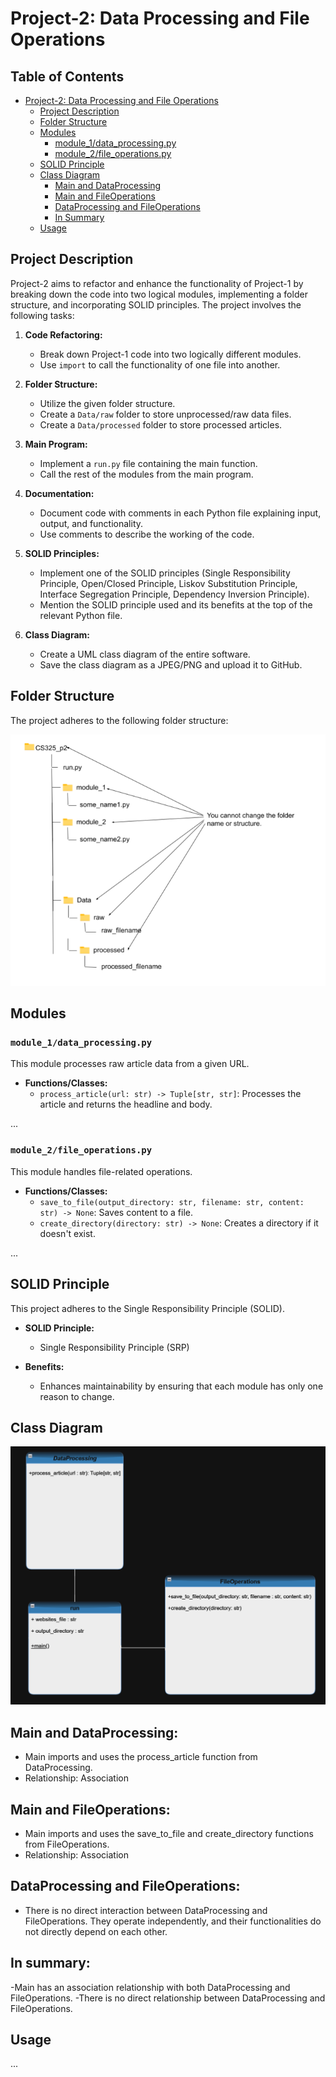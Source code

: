 # Project-2: Data Processing and File Operations

## Table of Contents

- [Project-2: Data Processing and File Operations](#project-2-data-processing-and-file-operations)
    - [Project Description](#project-description)
    - [Folder Structure](#folder-structure)
    - [Modules](#modules)
        - [module_1/data_processing.py](#module_1data_processingpy)
        - [module_2/file_operations.py](#module_2file_operationspy)
    - [SOLID Principle](#solid-principle)
    - [Class Diagram](#class-diagram)
        - [Main and DataProcessing](#Main-and-DataProcssing)
        - [Main and FileOperations](#Main-and-File-Operations)
        - [DataProcessing and FileOperations](#DataProcessing-and-FileOperations)
        - [In Summary](#In-Summary) 
    - [Usage](#usage)

## Project Description

Project-2 aims to refactor and enhance the functionality of Project-1 by breaking down the code into two logical modules, implementing a folder structure, and incorporating SOLID principles. The project involves the following tasks:

1. **Code Refactoring:**
   - Break down Project-1 code into two logically different modules.
   - Use `import` to call the functionality of one file into another.

2. **Folder Structure:**
   - Utilize the given folder structure.
   - Create a `Data/raw` folder to store unprocessed/raw data files.
   - Create a `Data/processed` folder to store processed articles.

3. **Main Program:**
   - Implement a `run.py` file containing the main function.
   - Call the rest of the modules from the main program.

4. **Documentation:**
   - Document code with comments in each Python file explaining input, output, and functionality.
   - Use comments to describe the working of the code.

5. **SOLID Principles:**
   - Implement one of the SOLID principles (Single Responsibility Principle, Open/Closed Principle, Liskov Substitution Principle, Interface Segregation Principle, Dependency Inversion Principle).
   - Mention the SOLID principle used and its benefits at the top of the relevant Python file.

6. **Class Diagram:**
   - Create a UML class diagram of the entire software.
   - Save the class diagram as a JPEG/PNG and upload it to GitHub.

## Folder Structure

The project adheres to the following folder structure:


<img src="images/Screenshot%202024-03-01%20142824.png" alt="image of folder structure"/>



## Modules

### `module_1/data_processing.py`

This module processes raw article data from a given URL.

- **Functions/Classes:**
  - `process_article(url: str) -> Tuple[str, str]`: Processes the article and returns the headline and body.

...

### `module_2/file_operations.py`

This module handles file-related operations.

- **Functions/Classes:**
  - `save_to_file(output_directory: str, filename: str, content: str) -> None`: Saves content to a file.
  - `create_directory(directory: str) -> None`: Creates a directory if it doesn't exist.

...

## SOLID Principle

This project adheres to the Single Responsibility Principle (SOLID).

- **SOLID Principle:**
  - Single Responsibility Principle (SRP)

- **Benefits:**
  - Enhances maintainability by ensuring that each module has only one reason to change.

## Class Diagram
<img src="images/Screenshot 2024-03-01 151943.png" alt="image of class diagram"/>

## Main and DataProcessing:
- Main imports and uses the process_article function from DataProcessing.
- Relationship: Association

## Main and FileOperations:
- Main imports and uses the save_to_file and create_directory functions from FileOperations.
- Relationship: Association

 ## DataProcessing and FileOperations:
- There is no direct interaction between DataProcessing and FileOperations. They operate independently, and their functionalities do not directly depend on each other.

## In summary:
-Main has an association relationship with both DataProcessing and FileOperations.
-There is no direct relationship between DataProcessing and FileOperations.

## Usage

...





